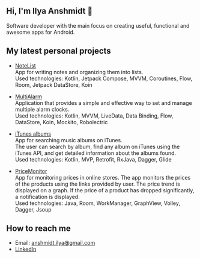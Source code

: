 ## Hi, I'm Ilya Anshmidt 👋

<!--
**anshmidt/anshmidt** is a ✨ _special_ ✨ repository because its `README.md` (this file) appears on your GitHub profile.

Here are some ideas to get you started:

- 🔭 I’m currently working on ...
- 🌱 I’m currently learning ...
- 👯 I’m looking to collaborate on ...
- 🤔 I’m looking for help with ...
- 💬 Ask me about ...
- 📫 How to reach me: ...
- 😄 Pronouns: ...
- ⚡ Fun fact: ...
-->

Software developer with the main focus on creating useful, functional and awesome apps for Android.

## My latest personal projects
- [NoteList](https://github.com/anshmidt/NoteList)  
App for writing notes and organizing them into lists.  
Used technologies: Kotlin, Jetpack Compose, MVVM, Coroutines, Flow, Room, Jetpack DataStore, Koin  

- [MultiAlarm](https://github.com/anshmidt/multialarm)  
Application that provides a simple and effective way to set and manage multiple alarm clocks.  
Used technologies: Kotlin, MVVM, LiveData, Data Binding, Flow, DataStore, Koin, Mockito, Robolectric  

- [iTunes albums](https://github.com/anshmidt/iTunesAlbums)  
App for searching music albums on iTunes.  
The user can search by album, find any album on iTunes using the iTunes API, and get detailed information about the albums found.  
Used technologies: Kotlin, MVP, Retrofit, RxJava, Dagger, Glide  

- [PriceMonitor](https://github.com/anshmidt/pricemonitor)  
App for monitoring prices in online stores. The app monitors the prices of the products using the links provided by user. The price trend is displayed on a graph. If the price of a product has dropped significantly, a notification is displayed.  
Used technologies: Java, Room, WorkManager, GraphView, Volley, Dagger, Jsoup  

## How to reach me
- Email: anshmidt.ilya@gmail.com
- [LinkedIn](https://www.linkedin.com/in/ilya-anshmidt-40201a138/) 
